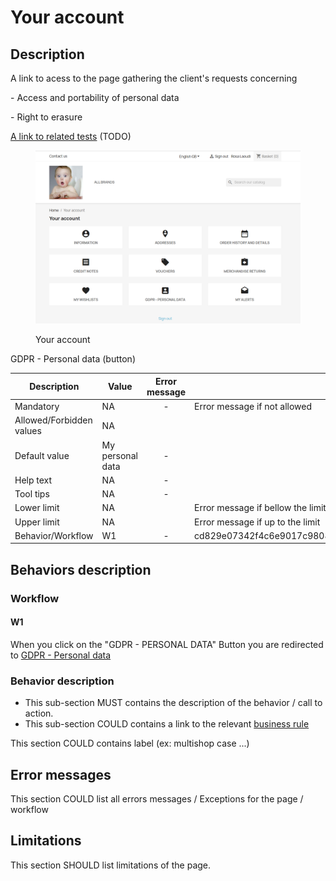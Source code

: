 # Your account

## Description

A link to acess to the page gathering the client's requests concerning

&#x20;\- Access and portability of personal data&#x20;

\-  Right to erasure



[A link to related tests](https://build.prestashop.com/test-scenarios/scenarios/core/functional/bo/catalog/attributes-and-features/attributes.html) (TODO)

<figure><img src="../../../../../.gitbook/assets/image (13) (1).png" alt=""><figcaption><p>Your account</p></figcaption></figure>

GDPR - Personal data (button)

<table><thead><tr><th width="200">Description</th><th>Value</th><th align="center">Error message</th><th data-hidden></th></tr></thead><tbody><tr><td>Mandatory</td><td>NA</td><td align="center">-</td><td>Error message if not allowed</td></tr><tr><td>Allowed/Forbidden values</td><td>NA</td><td align="center"></td><td></td></tr><tr><td>Default value</td><td> My personal data</td><td align="center">-</td><td></td></tr><tr><td>Help text</td><td>NA</td><td align="center">-</td><td></td></tr><tr><td>Tool tips</td><td>NA</td><td align="center">-</td><td></td></tr><tr><td>Lower limit</td><td>NA</td><td align="center"></td><td>Error message if bellow the limit</td></tr><tr><td>Upper limit</td><td>NA</td><td align="center"></td><td>Error message if up to the limit</td></tr><tr><td>Behavior/Workflow</td><td>W1</td><td align="center">-</td><td>cd829e07342f4c6e9017c9808ca68fba</td></tr></tbody></table>

## Behaviors description



### Workflow

#### W1&#x20;

&#x20; When you click on the "GDPR - PERSONAL DATA" Button  you are redirected to [GDPR - Personal data](gdpr-personal-data.md)

### Behavior description

* This sub-section MUST contains the description of the behavior / call to action.
* This sub-section COULD contains a link to the relevant [business rule](../../../../how-to-write-functional-documentation/templates/business-rules-template.md)

This section COULD contains label (ex: multishop case ...)

## Error messages

This section COULD list all errors messages / Exceptions for the page / workflow

## Limitations

This section SHOULD list limitations of the page.
